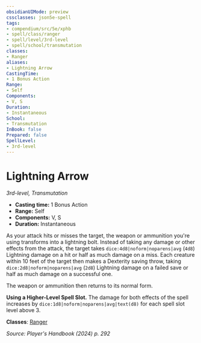 ```yaml
---
obsidianUIMode: preview
cssclasses: json5e-spell
tags:
- compendium/src/5e/xphb
- spell/class/ranger
- spell/level/3rd-level
- spell/school/transmutation
classes:
- Ranger
aliases:
- Lightning Arrow
CastingTime: 
- 1 Bonus Action
Range:
- Self
Components:
- V, S
Duration:
- Instantaneous
School:
- Transmutation
InBook: false
Prepared: false
SpellLevel:
- 3rd-level
---
```

# Lightning Arrow
*3rd-level, Transmutation*  


- **Casting time:** 1 Bonus Action
- **Range:** Self
- **Components:** V, S
- **Duration:** Instantaneous

As your attack hits or misses the target, the weapon or ammunition you're using transforms into a lightning bolt. Instead of taking any damage or other effects from the attack, the target takes `dice:4d8|noform|noparens|avg` (`4d8`) Lightning damage on a hit or half as much damage on a miss. Each creature within 10 feet of the target then makes a Dexterity saving throw, taking `dice:2d8|noform|noparens|avg` (`2d8`) Lightning damage on a failed save or half as much damage on a successful one.

The weapon or ammunition then returns to its normal form.

**Using a Higher-Level Spell Slot.** The damage for both effects of the spell increases by `dice:1d8|noform|noparens|avg|text(d8)` for each spell slot level above 3.

**Classes**: [Ranger](/3-Mechanics/CLI/lists/list-spells-classes-ranger.md)

*Source: Player's Handbook (2024) p. 292*